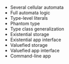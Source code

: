 - Several cellular automata
- Full automata logic
- Type-level literals
- Phantom type
- Type class generalization
- Existential storage
- Existential app interface
- Valuefied storage
- Valuefied app interface
- Command-line app
